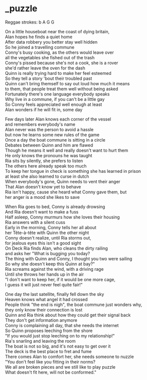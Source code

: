 # _puzzle

Reggae strokes: b A G G  

On a little houseboat near the coast of dying britain,  
Alan hopes he finds a quiet home  
After data robbery you better stay well hidden  
So he joined a travelling commune  
Conny's busy cooking, as the others would leave over  
all the vegetables she fished out of the trash  
Conny's pissed because she's not a cook, she is a rover  
she'd rather leave the oven for the dash  
Quinn is really trying hard to make her feel esteemed  
So they tell a story 'bout their troubled past  
Quinn can't bring themself to say out loud how much it means  
to them, that people treat them well without being asked  
Fortunately there's one language everybody speaks  
Why live in a commune, if you can't be a little gay  
So Conny feels appreciated well enough at least  
Alan wonders if he will fit in, some day


Few days later Alan knows each corner of the vessel  
and remembers everybody's name  
Alan never was the person to avoid a hassle  
but now he learns some new rules of the game  
Once a day the boat commune is sitting in a circle  
Debates between Quinn and him are flawed  
Though he means it well and really doesn't want to hurt them  
He only knows the pronouns he was taught  
Ria sits by silently, she prefers to listen  
The others here already speak too much  
To keep her tongue in check is something she has learned in prison  
at least she also learned to curse in dutch  
When everybody's gone, Quinn needs to vent their anger  
That Alan doesn't know yet to behave  
Ria isn't happy, cause she heard what Conny gave them, but  
her anger is a mood she likes to save


When Ria goes to bed, Conny is already drowsing  
And Ria doesn't want to make a fuss  
Half asleep, Conny murmurs how she loves their housing  
Ria answers with a silent cuss  
Early in the morning, Conny tells her all about  
her Tête-à-tête with Quinn the other night  
Conny doesn't realize, until Ria storms out,  
for jealous eyes this isn't a good sight  
On Deck Ria finds Alan, who cleans the dirty railing  
and asks her "What is bugging you today?  
The thing with Quinn and Conny, I thought you two were sailing  
So why she doesn't keep this Quinn at bay?"  
Ria screams against the wind, with a driving rage  
Until she throws her hands up in the air  
"I don't want to keep her, if it would be one more cage,  
I guess it will just never feel quite fair!"


One day the last satellite, finally fell down the sky  
Heaven knows what angel it had crossed  
People think "the end is nigh", the boat commune just wonders why,  
they only know their connection is lost  
Quinn and Ria think about how they could get their signal back  
They don't get information anymore  
Conny is complaining all day, that she needs the internet  
So Quinn proposes leeching from the shore  
"If you would just stop leeching on to my relationship!"  
Ria's snarling and leaving the room  
The boat is not so big, and it's not easy to get over it  
The deck is the best place to fret and fume  
There comes Alan to comfort her, she needs someone to nuzzle  
"You don't feel like you fitting in their norms?  
We all are broken pieces and we still like to play puzzle  
What doesn't fit here, will not be conformed."

